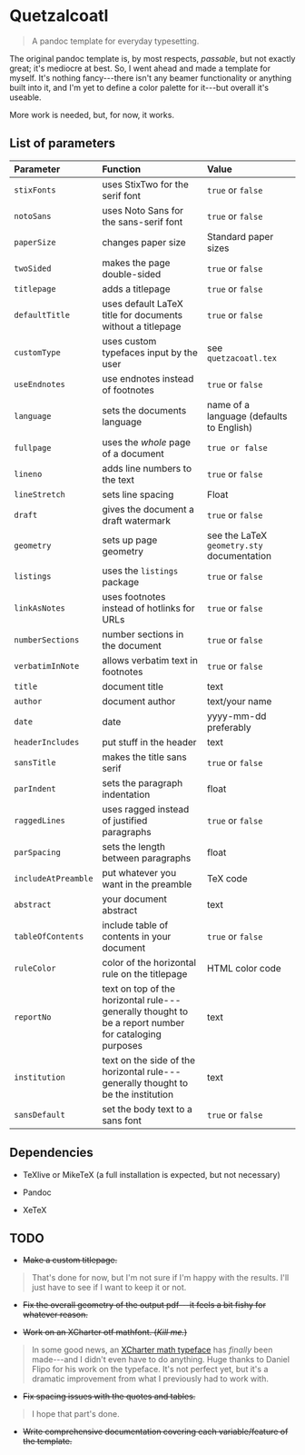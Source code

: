# Quetzalcoatl
> A pandoc template for everyday typesetting.

The original pandoc template is, by most respects, *passable*, but not
exactly great; it's mediocre at best. So, I went ahead and made a template
for myself. It's nothing fancy---there isn't any beamer functionality or
anything built into it, and I'm yet to define a color palette for it---but
overall it's useable.

More work is needed, but, for now, it works.

## List of parameters
| Parameter | Function | Value |
|:----------|:---------|:------|
| `stixFonts` | uses StixTwo for the serif font | `true` or `false` |
| `notoSans` | uses Noto Sans for the sans-serif font | `true` or `false` |
| `paperSize` | changes paper size | Standard paper sizes |
| `twoSided` | makes the page double-sided | `true` or `false` |
| `titlepage` | adds a titlepage | `true` or `false` |
| `defaultTitle` | uses default LaTeX title for documents without a titlepage | `true` or `false` |
| `customType` | uses custom typefaces input by the user | see `quetzacoatl.tex` |
| `useEndnotes` | use endnotes instead of footnotes | `true` or `false` |
| `language` | sets the documents language | name of a language (defaults to English) |
| `fullpage` | uses the *whole* page of a document | `true or false` |
| `lineno` | adds line numbers to the text | `true` or `false` |
| `lineStretch` | sets line spacing | Float |
| `draft` | gives the document a draft watermark | `true` or `false` |
| `geometry` | sets up page geometry | see the LaTeX `geometry.sty` documentation |
| `listings` | uses the `listings` package | `true` or `false` |
| `linkAsNotes` | uses footnotes instead of hotlinks for URLs | `true` or `false` |
| `numberSections` | number sections in the document | `true` or `false` |
| `verbatimInNote` | allows verbatim text in footnotes | `true` or `false` |
| `title` | document title | text |
| `author` | document author | text/your name |
| `date` | date | yyyy-mm-dd preferably |
| `headerIncludes` | put stuff in the header | text |
| `sansTitle` | makes the title sans serif | `true` or `false` |
| `parIndent` | sets the paragraph indentation | float |
| `raggedLines` | uses ragged instead of justified paragraphs | `true` or `false` |
| `parSpacing` | sets the length between paragraphs | float |
| `includeAtPreamble` | put whatever you want in the preamble | TeX code |
| `abstract` | your document abstract | text |
| `tableOfContents` | include table of contents in your document | `true` or `false` |
| `ruleColor` | color of the horizontal rule on the titlepage | HTML color code |
| `reportNo` | text on top of the horizontal rule---generally thought to be a report number for cataloging purposes | text |
| `institution` | text on the side of the horizontal rule---generally thought to be the institution | text |
| `sansDefault` | set the body text to a sans font | `true` or `false` |



## Dependencies
* TeXlive or MikeTeX (a full installation is expected, but not necessary)

* Pandoc

* XeTeX


## TODO
* ~~Make a custom titlepage.~~

> That's done for now, but I'm not sure if I'm happy with the results.
> I'll just have to see if I want to keep it or not.

* ~~Fix the overall geometry of the output pdf---it feels a bit fishy for
whatever reason.~~

* ~~Work on an XCharter otf mathfont. (*Kill me.*)~~

> In some good news, an [XCharter math typeface][xcMath] has *finally*
> been made---and I didn't even have to do anything. Huge thanks to
> Daniel Flipo for his work on the typeface. It's not perfect yet, but
> it's a dramatic improvement from what I previously had to work with.

[xcMath]: https://ctan.org/tex-archive/fonts/xcharter-math

* ~~Fix spacing issues with the quotes and tables.~~

> I hope that part's done.

* ~~Write comprehensive documentation covering each variable/feature of the
template.~~

